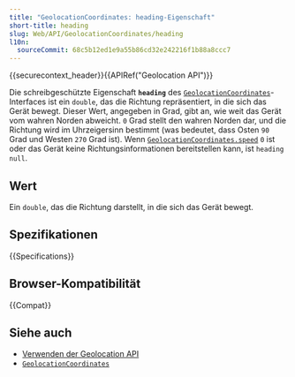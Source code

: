 ```yaml
---
title: "GeolocationCoordinates: heading-Eigenschaft"
short-title: heading
slug: Web/API/GeolocationCoordinates/heading
l10n:
  sourceCommit: 68c5b12ed1e9a55b86cd32e242216f1b88a8ccc7
---
```


{{securecontext_header}}{{APIRef("Geolocation API")}}

Die schreibgeschützte Eigenschaft **`heading`** des [`GeolocationCoordinates`](/de/docs/Web/API/GeolocationCoordinates)-Interfaces ist ein `double`, das die Richtung repräsentiert, in die sich das Gerät bewegt. Dieser Wert, angegeben in Grad, gibt an, wie weit das Gerät vom wahren Norden abweicht. `0` Grad stellt den wahren Norden dar, und die Richtung wird im Uhrzeigersinn bestimmt (was bedeutet, dass Osten `90` Grad und Westen `270` Grad ist). Wenn [`GeolocationCoordinates.speed`](/de/docs/Web/API/GeolocationCoordinates/speed) `0` ist oder das Gerät keine Richtungsinformationen bereitstellen kann, ist `heading` `null`.

## Wert

Ein `double`, das die Richtung darstellt, in die sich das Gerät bewegt.

## Spezifikationen

{{Specifications}}

## Browser-Kompatibilität

{{Compat}}

## Siehe auch

- [Verwenden der Geolocation API](/de/docs/Web/API/Geolocation_API/Using_the_Geolocation_API)
- [`GeolocationCoordinates`](/de/docs/Web/API/GeolocationCoordinates)
